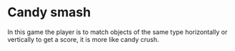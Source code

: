 # Candy smash
 
In this game the player is to match objects of the same type horizontally or vertically to get a score, it is more like candy crush.
